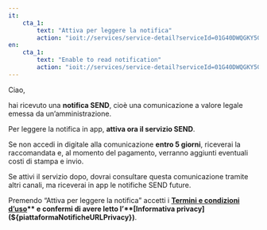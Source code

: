 ```yaml
---
it:
    cta_1:
        text: "Attiva per leggere la notifica"
        action: "ioit://services/service-detail?serviceId=01G40DWQGKY5GRWSNM4303VNRP&activate=true"
en:
    cta_1:
        text: "Enable to read notification"
        action: "ioit://services/service-detail?serviceId=01G40DWQGKY5GRWSNM4303VNRP&activate=true"
---
```

Ciao,

hai ricevuto una **notifica SEND**, cioè una comunicazione a valore legale emessa da un’amministrazione.

Per leggere la notifica in app, **attiva ora il servizio SEND**.

Se non accedi in digitale alla comunicazione **entro 5 giorni**, riceverai la raccomandata e, al momento del pagamento, verranno aggiunti eventuali costi di stampa e invio.

Se attivi il servizio dopo, dovrai consultare questa comunicazione tramite altri canali, ma riceverai in app le notifiche SEND future.

Premendo “Attiva per leggere la notifica” accetti i **[Termini e condizioni d’uso](${piattaformaNotificheURLTOS})** e confermi di avere letto l’**[Informativa privacy](${piattaformaNotificheURLPrivacy})**.